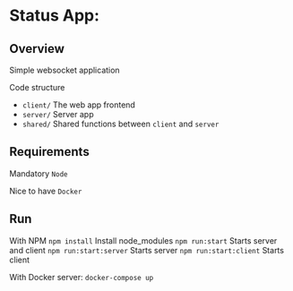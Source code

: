 # Status App:

## Overview

Simple websocket application

Code structure

- `client/` The web app frontend
- `server/` Server app
- `shared/` Shared functions between `client` and `server`

## Requirements

Mandatory
`Node`

Nice to have
`Docker`

## Run

With NPM
`npm install` Install node_modules
`npm run:start` Starts server and client
`npm run:start:server` Starts server
`npm run:start:client` Starts client

With Docker
server:
`docker-compose up`
